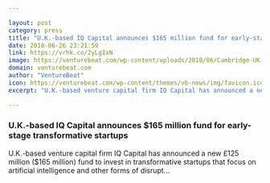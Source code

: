 ```yaml
---

layout: post
category: press
title: "U.K.-based IQ Capital announces $165 million fund for early-stage transformative startups"
date: 2018-06-26 23:21:59
link: https://vrhk.co/2yLgIxN
image: https://venturebeat.com/wp-content/uploads/2018/06/Cambridge-UK.jpg?fit=2486%2C1517&strip=all
domain: venturebeat.com
author: "VentureBeat"
icon: https://venturebeat.com/wp-content/themes/vb-news/img/favicon.ico
excerpt: "U.K.-based venture capital firm IQ Capital has announced a new £125 million ($165 million) fund to invest in transformative startups that focus on artificial intelligence and other forms of disrupt…"

---
```


### U.K.-based IQ Capital announces $165 million fund for early-stage transformative startups

U.K.-based venture capital firm IQ Capital has announced a new £125 million ($165 million) fund to invest in transformative startups that focus on artificial intelligence and other forms of disrupt…